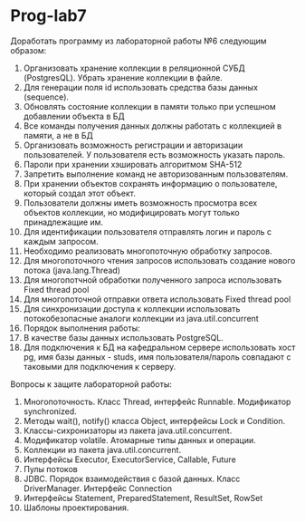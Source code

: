 # Prog-lab7
Доработать программу из лабораторной работы №6 следующим образом:

1) Организовать хранение коллекции в реляционной СУБД (PostgresQL). Убрать хранение коллекции в файле.
2) Для генерации поля id использовать средства базы данных (sequence).
3) Обновлять состояние коллекции в памяти только при успешном добавлении объекта в БД
4) Все команды получения данных должны работать с коллекцией в памяти, а не в БД
5) Организовать возможность регистрации и авторизации пользователей. У пользователя есть возможность указать пароль.
6) Пароли при хранении хэшировать алгоритмом SHA-512
7) Запретить выполнение команд не авторизованным пользователям.
8) При хранении объектов сохранять информацию о пользователе, который создал этот объект.
9) Пользователи должны иметь возможность просмотра всех объектов коллекции, но модифицировать могут только принадлежащие им.
10) Для идентификации пользователя отправлять логин и пароль с каждым запросом.
11) Необходимо реализовать многопоточную обработку запросов.
12) Для многопоточного чтения запросов использовать создание нового потока (java.lang.Thread)
13) Для многопотчной обработки полученного запроса использовать Fixed thread pool
14) Для многопоточной отправки ответа использовать Fixed thread pool
15) Для синхронизации доступа к коллекции использовать потокобезопасные аналоги коллекции из java.util.concurrent
16) Порядок выполнения работы:
17) В качестве базы данных использовать PostgreSQL.
18) Для подключения к БД на кафедральном сервере использовать хост pg, имя базы данных - studs, имя пользователя/пароль совпадают с таковыми для подключения к серверу.


Вопросы к защите лабораторной работы:

1) Многопоточность. Класс Thread, интерфейс Runnable. Модификатор synchronized.
2) Методы wait(), notify() класса Object, интерфейсы Lock и Condition.
3) Классы-сихронизаторы из пакета java.util.concurrent.
4) Модификатор volatile. Атомарные типы данных и операции.
5) Коллекции из пакета java.util.concurrent.
6) Интерфейсы Executor, ExecutorService, Callable, Future
7) Пулы потоков
8) JDBC. Порядок взаимодействия с базой данных. Класс DriverManager. Интерфейс Connection
9) Интерфейсы Statement, PreparedStatement, ResultSet, RowSet
10) Шаблоны проектирования.
